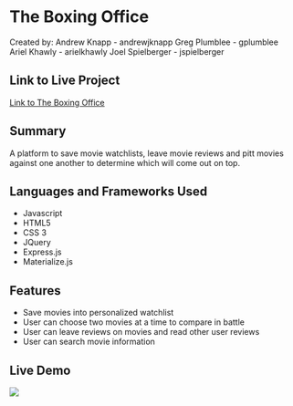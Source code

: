 # The Boxing Office

Created by:
    Andrew Knapp - andrewjknapp
    Greg Plumblee - gplumblee
    Ariel Khawly - arielkhawly
    Joel Spielberger - jspielberger

## Link to Live Project

 [Link to The Boxing Office](https://gentle-bayou-98216.herokuapp.com/)

## Summary

A platform to save movie watchlists, leave movie reviews and pitt movies against one another to determine which will come out on top.

## Languages and Frameworks Used

- Javascript
- HTML5
- CSS 3
- JQuery
- Express.js
- Materialize.js

## Features

- Save movies into personalized watchlist
- User can choose two movies at a time to compare in battle
- User can leave reviews on movies and read other user reviews
- User can search movie information

## Live Demo

![](boxing_office.gif)